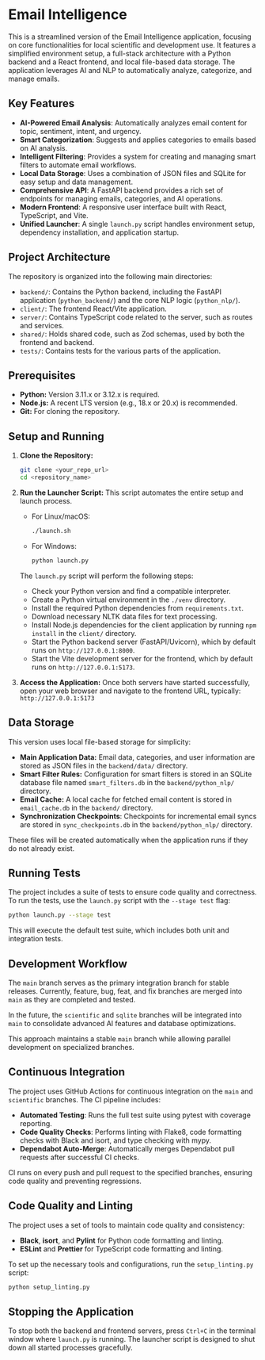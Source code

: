 # Email Intelligence

This is a streamlined version of the Email Intelligence application, focusing on core functionalities for local scientific and development use. It features a simplified environment setup, a full-stack architecture with a Python backend and a React frontend, and local file-based data storage. The application leverages AI and NLP to automatically analyze, categorize, and manage emails.

## Key Features

*   **AI-Powered Email Analysis**: Automatically analyzes email content for topic, sentiment, intent, and urgency.
*   **Smart Categorization**: Suggests and applies categories to emails based on AI analysis.
*   **Intelligent Filtering**: Provides a system for creating and managing smart filters to automate email workflows.
*   **Local Data Storage**: Uses a combination of JSON files and SQLite for easy setup and data management.
*   **Comprehensive API**: A FastAPI backend provides a rich set of endpoints for managing emails, categories, and AI operations.
*   **Modern Frontend**: A responsive user interface built with React, TypeScript, and Vite.
*   **Unified Launcher**: A single `launch.py` script handles environment setup, dependency installation, and application startup.

## Project Architecture

The repository is organized into the following main directories:

*   `backend/`: Contains the Python backend, including the FastAPI application (`python_backend/`) and the core NLP logic (`python_nlp/`).
*   `client/`: The frontend React/Vite application.
*   `server/`: Contains TypeScript code related to the server, such as routes and services.
*   `shared/`: Holds shared code, such as Zod schemas, used by both the frontend and backend.
*   `tests/`: Contains tests for the various parts of the application.

## Prerequisites

*   **Python:** Version 3.11.x or 3.12.x is required.
*   **Node.js:** A recent LTS version (e.g., 18.x or 20.x) is recommended.
*   **Git:** For cloning the repository.

## Setup and Running

1.  **Clone the Repository:**
    ```bash
    git clone <your_repo_url>
    cd <repository_name>
    ```

2.  **Run the Launcher Script:**
    This script automates the entire setup and launch process.

    *   For Linux/macOS:
        ```bash
        ./launch.sh
        ```
    *   For Windows:
        ```bash
        python launch.py
        ```

    The `launch.py` script will perform the following steps:
    *   Check your Python version and find a compatible interpreter.
    *   Create a Python virtual environment in the `./venv` directory.
    *   Install the required Python dependencies from `requirements.txt`.
    *   Download necessary NLTK data files for text processing.
    *   Install Node.js dependencies for the client application by running `npm install` in the `client/` directory.
    *   Start the Python backend server (FastAPI/Uvicorn), which by default runs on `http://127.0.0.1:8000`.
    *   Start the Vite development server for the frontend, which by default runs on `http://127.0.0.1:5173`.

3.  **Access the Application:**
    Once both servers have started successfully, open your web browser and navigate to the frontend URL, typically:
    `http://127.0.0.1:5173`

## Data Storage

This version uses local file-based storage for simplicity:

*   **Main Application Data:** Email data, categories, and user information are stored as JSON files in the `backend/data/` directory.
*   **Smart Filter Rules:** Configuration for smart filters is stored in an SQLite database file named `smart_filters.db` in the `backend/python_nlp/` directory.
*   **Email Cache:** A local cache for fetched email content is stored in `email_cache.db` in the `backend/` directory.
*   **Synchronization Checkpoints**: Checkpoints for incremental email syncs are stored in `sync_checkpoints.db` in the `backend/python_nlp/` directory.

These files will be created automatically when the application runs if they do not already exist.

## Running Tests

The project includes a suite of tests to ensure code quality and correctness. To run the tests, use the `launch.py` script with the `--stage test` flag:

```bash
python launch.py --stage test
```

This will execute the default test suite, which includes both unit and integration tests.

## Development Workflow

The `main` branch serves as the primary integration branch for stable releases. Currently, feature, bug, feat, and fix branches are merged into `main` as they are completed and tested.

In the future, the `scientific` and `sqlite` branches will be integrated into `main` to consolidate advanced AI features and database optimizations.

This approach maintains a stable `main` branch while allowing parallel development on specialized branches.

## Continuous Integration

The project uses GitHub Actions for continuous integration on the `main` and `scientific` branches. The CI pipeline includes:

*   **Automated Testing**: Runs the full test suite using pytest with coverage reporting.
*   **Code Quality Checks**: Performs linting with Flake8, code formatting checks with Black and isort, and type checking with mypy.
*   **Dependabot Auto-Merge**: Automatically merges Dependabot pull requests after successful CI checks.

CI runs on every push and pull request to the specified branches, ensuring code quality and preventing regressions.

## Code Quality and Linting

The project uses a set of tools to maintain code quality and consistency:

*   **Black**, **isort**, and **Pylint** for Python code formatting and linting.
*   **ESLint** and **Prettier** for TypeScript code formatting and linting.

To set up the necessary tools and configurations, run the `setup_linting.py` script:

```bash
python setup_linting.py
```

## Stopping the Application

To stop both the backend and frontend servers, press `Ctrl+C` in the terminal window where `launch.py` is running. The launcher script is designed to shut down all started processes gracefully.